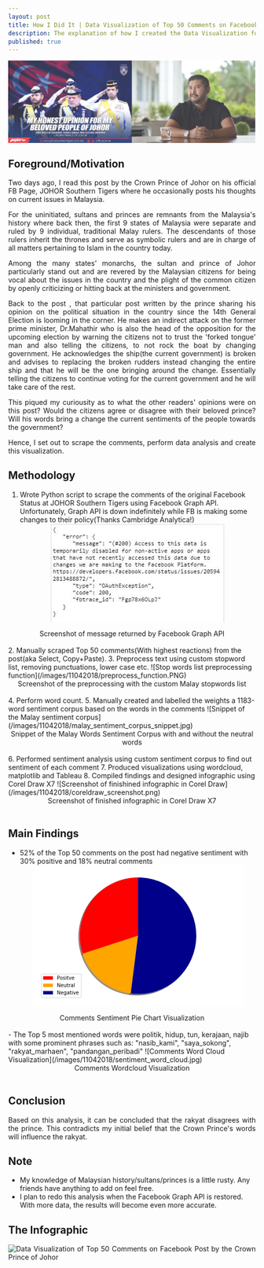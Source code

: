 ```yaml
---
layout: post
title: How I Did It | Data Visualization of Top 50 Comments on Facebook Post by the Crown Prince of Johor
description: The explanation of how I created the Data Visualization for Data Analysis on comments the Facebook Post by the Crown Prince of Johor
published: true
---
```


<style type="text/css">
 p {
  text-align: justify;
}

img {
    display: block;
    margin: auto;
}
</style>

![Top 50 Comments on Facebook Post by the Crown Prince of Johor Cover Photo](/images/11042018/cover_photo.png)

## Foreground/Motivation
Two days ago, I read this post by the Crown Prince of Johor on his official FB Page, JOHOR Southern Tigers where he occasionally posts his thoughts on current issues in Malaysia.

For the uninitiated, sultans and princes are remnants from the Malaysia's history where back then, the first 9 states of Malaysia were separate and ruled by 9 individual, traditional Malay rulers. The descendants of those rulers inherit the thrones and serve as symbolic rulers and are in charge of all matters pertaining to Islam in the country today.

Among the many states' monarchs, the sultan and prince of Johor particularly stand out and are revered by the Malaysian citizens for being vocal about the issues in the country and the plight of the common citizen by openly criticizing or hitting back at the ministers and government.

Back to the post , that particular post written by the prince sharing his opinion on the political situation in the country since the 14th General Election is looming in the corner. He makes an indirect attack on the former prime minister, Dr.Mahathir who is also the head of the opposition for the upcoming election by warning the citizens not to trust the 'forked tongue' man and also telling the citizens, to not rock the boat by changing government. He acknowledges the ship(the current government) is broken and advises to replacing the broken rudders instead changing the entire ship and that he will be the one bringing around the change. Essentially telling the citizens to continue voting for the current government and he will take care of the rest.

This piqued my curiousity as to what the other readers' opinions were on this post? Would the citizens agree or disagree with their beloved prince? Will his words bring a change the current sentiments of the people towards the government?

Hence, I set out to scrape the comments, perform data analysis and create this visualization.

## Methodology
1. Wrote Python script to scrape the comments of the original Facebook Status at JOHOR Southern Tigers using Facebook Graph API. Unfortunately, Graph API is down indefinitely while FB is making some changes to their policy(Thanks Cambridge Analytica!)
![Facebook Graph API down screenshot](/images/11042018/fb_graph_api_down.jpg)
<center>Screenshot of message returned by Facebook Graph API</center><br />
2. Manually scraped Top 50 comments(With highest reactions) from the post(aka Select, Copy+Paste).
3. Preprocess text using custom stopword list, removing punctuations, lower case etc.
![Stop words list preprocessing function](/images/11042018/preprocess_function.PNG)
<center>Screenshot of the preprocessing with the custom Malay stopwords list</center><br />
4. Perform word count.
5. Manually created and labelled the weights a 1183-word sentiment corpus based on the words in the comments
![Snippet of the Malay sentiment corpus](/images/11042018/malay_sentiment_corpus_snippet.jpg)
<center>Snippet of the Malay Words Sentiment Corpus with and without the neutral words</center><br />
6. Performed sentiment analysis using custom sentiment corpus to find out sentiment of each comment
7. Produced visualizations using wordcloud, matplotlib and Tableau
8. Compiled findings and designed infographic using Corel Draw X7
![Screenshot of finishined infographic in Corel Draw](/images/11042018/coreldraw_screenshot.png)
<center>Screenshot of finished infographic in Corel Draw X7</center><br />

## Main Findings
- 52% of the Top 50 comments on the post had negative sentiment with 30% positive and 18% neutral comments
![Comments Sentiment Pie Chart Visualization](/images/11042018/sentiment_pie_chart.png)
<center>Comments Sentiment Pie Chart Visualization</center><br />
- The Top 5 most mentioned words were politik, hidup, tun, kerajaan, najib with some prominent phrases such as: "nasib_kami", "saya_sokong", "rakyat_marhaen", "pandangan_peribadi"
![Comments Word Cloud Visualization](/images/11042018/sentiment_word_cloud.jpg)
<center>Comments Wordcloud Visualization</center><br />


## Conclusion
Based on this analysis, it can be concluded that the rakyat disagrees with the prince. This contradicts my initial belief that the Crown Prince's words will influence the rakyat.

## Note
* My knowledge of Malaysian history/sultans/princes is a little rusty. Any friends have anything to add on feel free.
* I plan to redo this analysis when the Facebook Graph API is restored. With more data, the results will become even more accurate.

## The Infographic
![Data Visualization of Top 50 Comments on Facebook Post by the Crown Prince of Johor](/images/10042018/infographic4.png)
